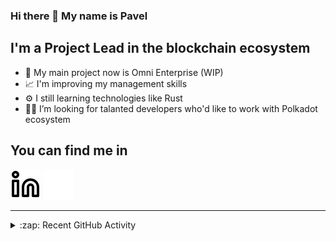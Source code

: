 ### Hi there 👋 My name is Pavel

## I'm a Project Lead in the blockchain ecosystem 

- 🚀 My main project now is Omni Enterprise (WIP)
- 📈 I'm improving my management skills
- ⚙️ I still learning technologies like Rust
- 🧑‍💻 I’m looking for talanted developers who'd like to work with Polkadot ecosystem

## You can find me in
[![website](./img/linkedin-light.svg)](https://www.linkedin.com/in/golovkinpl/)
[![website](./img/linkedin-dark.svg)](https://www.linkedin.com/in/golovkinpl/)

---

<details>
  <summary>:zap: Recent GitHub Activity</summary>
  
<!--START_SECTION:activity-->
1. 🎉 Merged PR [#358](https://github.com/nova-wallet/metadata-portal/pull/358) in [nova-wallet/metadata-portal](https://github.com/nova-wallet/metadata-portal)
2. 🎉 Merged PR [#357](https://github.com/nova-wallet/metadata-portal/pull/357) in [nova-wallet/metadata-portal](https://github.com/nova-wallet/metadata-portal)
3. 🎉 Merged PR [#355](https://github.com/nova-wallet/metadata-portal/pull/355) in [nova-wallet/metadata-portal](https://github.com/nova-wallet/metadata-portal)
4. 🎉 Merged PR [#356](https://github.com/nova-wallet/metadata-portal/pull/356) in [nova-wallet/metadata-portal](https://github.com/nova-wallet/metadata-portal)
5. ❌ Closed PR [#354](https://github.com/nova-wallet/metadata-portal/pull/354) in [nova-wallet/metadata-portal](https://github.com/nova-wallet/metadata-portal)
<!--END_SECTION:activity-->

</details>
